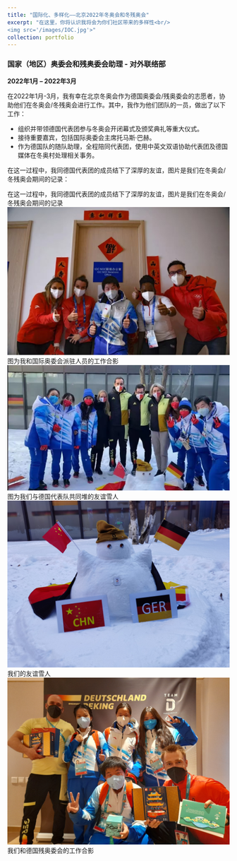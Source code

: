 ```yaml
---
title: "国际化、多样化——北京2022年冬奥会和冬残奥会"
excerpt: "在这里，你将认识我将会为你们社区带来的多样性<br/>
<img src='/images/IOC.jpg'>"
collection: portfolio
---
```


### 国家（地区）奥委会和残奥委会助理 - 对外联络部
**2022年1月 – 2022年3月**

在2022年1月-3月，我有幸在北京冬奥会作为德国奥委会/残奥委会的志愿者，协助他们在冬奥会/冬残奥会进行工作。其中，我作为他们团队的一员，做出了以下工作：
- 组织并带领德国代表团参与冬奥会开闭幕式及颁奖典礼等重大仪式。
- 接待重要嘉宾，包括国际奥委会主席托马斯·巴赫。
- 作为德国队的随队助理，全程陪同代表团，使用中英文双语协助代表团及德国媒体在冬奥村处理相关事务。

在这一过程中，我同德国代表团的成员结下了深厚的友谊，图片是我们在冬奥会/冬残奥会期间的记录：

在这一过程中，我同德国代表团的成员结下了深厚的友谊，图片是我们在冬奥会/冬残奥会期间的记录
<img src='/images/IOC.jpg'>
图为我和国际奥委会派驻人员的工作合影<br/>
<img src='/images/With team D snowman.jpg'>
图为我们与德国代表队共同堆的友谊雪人<br/>
<img src='/images/Snow man.jpg'>
我们的友谊雪人<br/>
<img src='/images/With Paralympic Team D.jpg'>
我们和德国残奥委会的工作合影